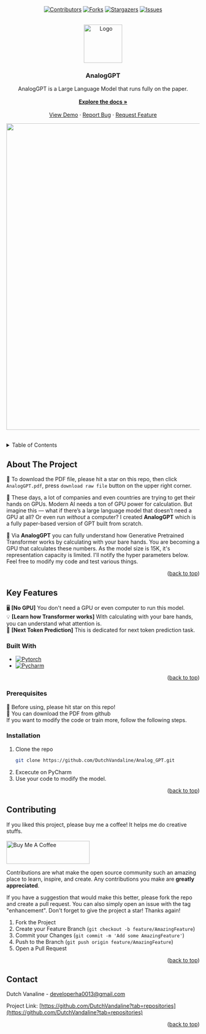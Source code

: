 <a id="readme-top"></a>
<div align="center">

[![Contributors][contributors-shield]][contributors-url]
[![Forks][forks-shield]][forks-url]
[![Stargazers][stars-shield]][stars-url]
[![Issues][issues-shield]][issues-url]

</div>


<!-- PROJECT LOGO -->
<br />
<div align="center">
  <a href="https://github.com/DutchVandaline/Analog_GPT">
    <img src="https://github.com/user-attachments/assets/b27189f7-4e6c-43e1-a136-d24a59a9b74d" alt="Logo" width="100" height="100">
  </a>

  <h3 align="center">AnalogGPT</h3>

  <p align="center">
    AnalogGPT is a Large Language Model that runs fully on the paper.
    <br />
    <a href=""> <!--앱스토어 url href="여기에" 부분에 추가-->
    </a>
    <br />
    <a href="https://github.com/DutchVandaline/Analog_GPT"><strong>Explore the docs »</strong></a>
    <br />
    <br />
    <a href="https://github.com/DutchVandaline/Analog_GPT">View Demo</a>
    ·
    <a href="https://github.com/DutchVandaline/Analog_GPT/issues/new?labels=bug&template=bug-report---.md">Report Bug</a>
    ·
    <a href="https://github.com/DutchVandaline/Analog_GPT/issues/new?labels=enhancement&template=feature-request---.md">Request Feature</a>
  </p>
</div>

<p align="center">
  <a href="https://youtu.be/6gqxgyYj3Hs" target="_blank">
    <img src="http://img.youtube.com/vi/6gqxgyYj3Hs/0.jpg" width="800">
  </a>
</p>

<br>
<!-- TABLE OF CONTENTS -->
<details>
  <summary>Table of Contents</summary>
  <ol>
    <li>
      <a href="#about-the-project">About The Project</a>
      <ul>
        <li><a href="#built-with">Built With</a></li>
      </ul>
    </li>
    <li>
      <a href="#getting-started">Getting Started</a>
      <ul>
        <li><a href="#prerequisites">Prerequisites</a></li>
        <li><a href="#installation">Installation</a></li>
      </ul>
    </li>
    <li><a href="#contributing">Contributing</a></li>
    <li><a href="#contact">Contact</a></li>
  </ol>
</details>



<!-- ABOUT THE PROJECT -->
## About The Project
<!-- 이미지 삽입 ![Pequod](https://github.com/user-attachments/assets/8bf45ee3-1001-459a-8db2-f32632e20dfc)-->
🚨 To download the PDF file, please hit a star on this repo, then click `AnalogGPT.pdf`, press `download raw file` button on the upper right corner.

🥫 These days, a lot of companies and even countries are trying to get their hands on GPUs. Modern AI needs a ton of GPU power for calculation. But imagine this — what if there’s a large language model that doesn’t need a GPU at all? Or even run *without* a computer?
I created **AnalogGPT** which is a fully paper-based version of GPT built from scratch.<br/>

🚀 Via **AnalogGPT** you can fully understand how Generative Pretrained Transformer works by calculating with your bare hands. You are becoming a GPU that calculates these numbers. As the model size is 15K, it's representation capacity is limited. I'll notify the hyper parameters below. Feel free to modify my code and test various things.

<p align="right">(<a href="#readme-top">back to top</a>)</p>

## Key Features
🖥️ **[No GPU]** You don't need a GPU or even computer to run this model.<br/>
💡 **[Learn how Transformer works]** With calculating with your bare hands, you can understand what attention is.<br/>
🔧 **[Next Token Prediction]** This is dedicated for next token prediction task.<br/>


<!--
<img src="https://github.com/user-attachments/assets/7f15a1f3-65ca-4ae7-912a-4b3ccd8533bd"  width="270" height="270"/>
<img src="https://github.com/user-attachments/assets/e8c4e3cb-f104-434a-aa85-7c6a830e7427"  width="270" height="270"/>
<img src="https://github.com/user-attachments/assets/ee63f9bc-6e4f-4300-8772-ca883150ca8f"  width="270" height="270"/>
-->
### Built With

* [![Pytorch][Pytorch]][Pytorch-url]
* [![Pycharm][Pycharm]][Pycharm-url]
  

<p align="right">(<a href="#readme-top">back to top</a>)</p>



<!-- GETTING STARTED -->
<!--
이 부분 주석 제거
## Getting Started
📱 You can download BottleCamp at the AppStore. Press the following Image!
<div style="text-align: center;">
    <a href="https://apps.apple.com/kr/app/pequod/id6593668188?l=en-GB">
      <img src="https://github.com/user-attachments/assets/d1a69119-6219-409b-b302-9ce24308aeb0"  width="350" height="350"
            style="height: auto; margin-left: 8px; margin-right: 8px;"/>
    </a>
</div>
-->
### Prerequisites

💫 Before using, please hit star on this repo!<br>
📜 You can download the PDF from github<br>
If you want to modify the code or train more, follow the following steps.
### Installation

1. Clone the repo
   ```sh
   git clone https://github.com/DutchVandaline/Analog_GPT.git
   ```
2. Excecute on PyCharm
3. Use your code to modify the model.

<p align="right">(<a href="#readme-top">back to top</a>)</p>


<!-- CONTRIBUTING -->
## Contributing
If you liked this project, please buy me a coffee! It helps me do creative stuffs. <br/> <br/>
<a href="https://www.buymeacoffee.com/PequodApp" target="_blank">
  <img src="https://cdn.buymeacoffee.com/buttons/v2/default-yellow.png" alt="Buy Me A Coffee" style="height: 60px; width: 217px;" >
</a>

Contributions are what make the open source community such an amazing place to learn, inspire, and create. Any contributions you make are **greatly appreciated**.

If you have a suggestion that would make this better, please fork the repo and create a pull request. You can also simply open an issue with the tag "enhancement".
Don't forget to give the project a star! Thanks again!

1. Fork the Project
2. Create your Feature Branch (`git checkout -b feature/AmazingFeature`)
3. Commit your Changes (`git commit -m 'Add some AmazingFeature'`)
4. Push to the Branch (`git push origin feature/AmazingFeature`)
5. Open a Pull Request

<p align="right">(<a href="#readme-top">back to top</a>)</p>

<!-- CONTACT -->
## Contact

Dutch Vanaline - developerha0013@gmail.com

Project Link: [https://github.com/DutchVandaline?tab=repositories](https://github.com/DutchVandaline?tab=repositories)

<p align="right">(<a href="#readme-top">back to top</a>)</p>






<!-- MARKDOWN LINKS & IMAGES -->
<!-- https://www.markdownguide.org/basic-syntax/#reference-style-links -->
[contributors-shield]: https://img.shields.io/github/contributors/DutchVandaline/Analog_GPT.svg?style=for-the-badge
[contributors-url]: https://github.com/DutchVandaline/Wait_However/graphs/contributors
[forks-shield]: https://img.shields.io/github/forks/DutchVandaline/Analog_GPT.svg?style=for-the-badge
[forks-url]: https://github.com/DutchVandaline/Wait_However/network/members
[stars-shield]: https://img.shields.io/github/stars/DutchVandaline/Analog_GPT.svg?style=for-the-badge
[stars-url]: https://github.com/DutchVandaline/Wait_However/stargazers
[issues-shield]: https://img.shields.io/github/issues/DutchVandaline/Analog_GPT.svg?style=for-the-badge
[issues-url]: https://github.com/DutchVandaline/Wait_However/issues

[Pytorch]: https://img.shields.io/badge/PyTorch-EE4C2C?style=for-the-badge&logo=pytorch&logoColor=white
[Pytorch-url]: https://pytorch.org/
[Pycharm]: https://img.shields.io/badge/PyCharm-000000?style=for-the-badge&logo=pycharm&logoColor=white
[Pycharm-url]: https://www.jetbrains.com/pycharm/




